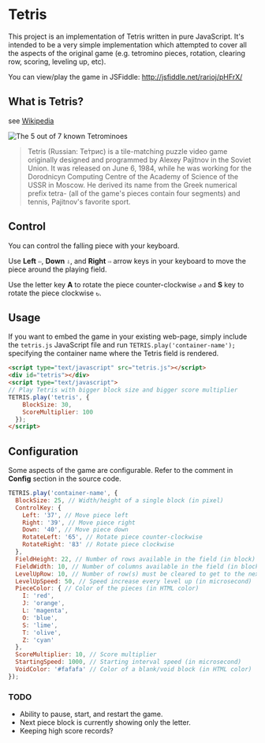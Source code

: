 # Tetris

This project is an implementation of Tetris written in pure JavaScript. It's intended to be a very simple implementation which attempted to cover all the aspects of the original game (e.g. tetromino pieces, rotation, clearing row, scoring, leveling up, etc).

You can view/play the game in JSFiddle: http://jsfiddle.net/rarioj/pHFrX/

## What is Tetris?

see [Wikipedia](http://en.wikipedia.org/wiki/Tetris)

![The 5 out of 7 known Tetrominoes](http://upload.wikimedia.org/wikipedia/commons/thumb/5/50/All_5_free_tetrominoes.svg/200px-All_5_free_tetrominoes.svg.png)
> Tetris (Russian: Те́трис) is a tile-matching puzzle video game originally designed and programmed by Alexey Pajitnov in the Soviet Union. It was released on June 6, 1984, while he was working for the Dorodnicyn Computing Centre of the Academy of Science of the USSR in Moscow. He derived its name from the Greek numerical prefix tetra- (all of the game's pieces contain four segments) and tennis, Pajitnov's favorite sport.

## Control

You can control the falling piece with your keyboard.

Use **Left** `⇦`, **Down** `⇩`, and **Right** `⇨` arrow keys in your keyboard to move the piece around the playing field.

Use the letter key **A** to rotate the piece counter-clockwise `↺` and **S** key to rotate the piece clockwise `↻`.

## Usage

If you want to embed the game in your existing web-page, simply include the `tetris.js` JavaScript file and run `TETRIS.play('container-name');` specifying the container name where the Tetris field is rendered.

```html
<script type="text/javascript" src="tetris.js"></script>
<div id="tetris"></div>
<script type="text/javascript">
// Play Tetris with bigger block size and bigger score multiplier
TETRIS.play('tetris', {
    BlockSize: 30,
    ScoreMultiplier: 100
  });
</script>
```

## Configuration

Some aspects of the game are configurable. Refer to the comment in **Config** section in the source code.

```javascript
TETRIS.play('container-name', {
  BlockSize: 25, // Width/height of a single block (in pixel)
  ControlKey: {
    Left: '37', // Move piece left
    Right: '39', // Move piece right
    Down: '40', // Move piece down
    RotateLeft: '65', // Rotate piece counter-clockwise
    RotateRight: '83' // Rotate piece clockwise
  },
  FieldHeight: 22, // Number of rows available in the field (in block)
  FieldWidth: 10, // Number of columns available in the field (in block)
  LevelUpRow: 10, // Number of row(s) must be cleared to get to the next level
  LevelUpSpeed: 50, // Speed increase every level up (in microsecond)
  PieceColor: { // Color of the pieces (in HTML color)
    I: 'red',
    J: 'orange',
    L: 'magenta',
    O: 'blue',
    S: 'lime',
    T: 'olive',
    Z: 'cyan'
  },
  ScoreMultiplier: 10, // Score multiplier
  StartingSpeed: 1000, // Starting interval speed (in microsecond)
  VoidColor: '#fafafa' // Color of a blank/void block (in HTML color)
});
```

### TODO

- Ability to pause, start, and restart the game.
- Next piece block is currently showing only the letter.
- Keeping high score records?

